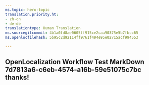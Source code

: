```yaml
---
ms.topic: hero-topic
translation.priority.ht:
- zh-cn
- de-de
translationtype: Human Translation
ms.sourcegitcommit: 4b1a0fd8ae0605ff915ce2caa90375e5b7fbcc65
ms.openlocfilehash: 5b95c2d92114ff9761f494e95e02715acf994553

---
```

## OpenLocalization Workflow Test MarkDown 7d7813a6-c6eb-4574-a16b-59e51075c7bc thanks!



<!--HONumber=Aug16_HO3-->


